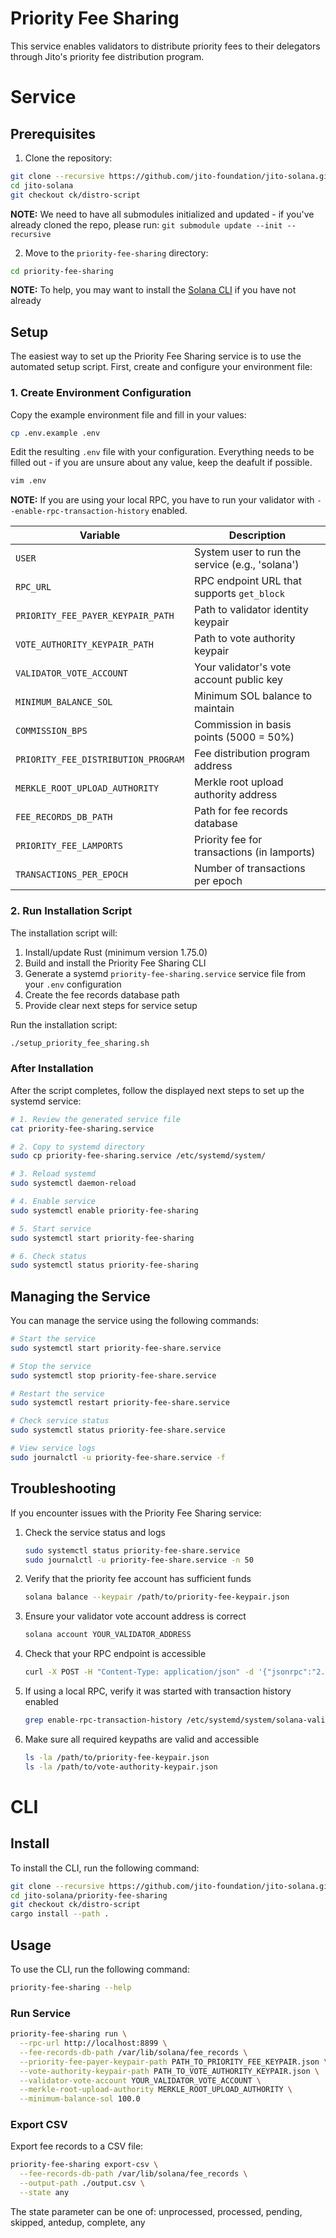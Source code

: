# Priority Fee Sharing

This service enables validators to distribute priority fees to their delegators through Jito's priority fee distribution program.

# Service

## Prerequisites

1. Clone the repository:

```bash
git clone --recursive https://github.com/jito-foundation/jito-solana.git
cd jito-solana
git checkout ck/distro-script
```

**NOTE:**
We need to have all submodules initialized and updated - if you've already cloned the repo, please run: `git submodule update --init --recursive`

2. Move to the `priority-fee-sharing` directory:

```bash
cd priority-fee-sharing
```

**NOTE:**
To help, you may want to install the [Solana CLI](https://solana.com/docs/intro/installation) if you have not already

## Setup

The easiest way to set up the Priority Fee Sharing service is to use the automated setup script. First, create and configure your environment file:

### 1. Create Environment Configuration

Copy the example environment file and fill in your values:

```bash
cp .env.example .env
```

Edit the resulting `.env` file with your configuration. Everything needs to be filled out - if you are unsure about any value, keep the deafult if possible.

```bash
vim .env
```

**NOTE:** If you are using your local RPC, you have to run your validator with `--enable-rpc-transaction-history` enabled.

| Variable | Description |
|----------|-------------|
| `USER` | System user to run the service (e.g., 'solana') |
| `RPC_URL` | RPC endpoint URL that supports `get_block` |
| `PRIORITY_FEE_PAYER_KEYPAIR_PATH` | Path to validator identity keypair |
| `VOTE_AUTHORITY_KEYPAIR_PATH` | Path to vote authority keypair |
| `VALIDATOR_VOTE_ACCOUNT` | Your validator's vote account public key |
| `MINIMUM_BALANCE_SOL` | Minimum SOL balance to maintain |
| `COMMISSION_BPS` | Commission in basis points (5000 = 50%) |
| `PRIORITY_FEE_DISTRIBUTION_PROGRAM` | Fee distribution program address |
| `MERKLE_ROOT_UPLOAD_AUTHORITY` | Merkle root upload authority address |
| `FEE_RECORDS_DB_PATH` | Path for fee records database |
| `PRIORITY_FEE_LAMPORTS` | Priority fee for transactions (in lamports) |
| `TRANSACTIONS_PER_EPOCH` | Number of transactions per epoch |

### 2. Run Installation Script

The installation script will:
1. Install/update Rust (minimum version 1.75.0)
2. Build and install the Priority Fee Sharing CLI
3. Generate a systemd `priority-fee-sharing.service` service file from your `.env` configuration
4. Create the fee records database path
5. Provide clear next steps for service setup

Run the installation script:

```bash
./setup_priority_fee_sharing.sh
```

### After Installation

After the script completes, follow the displayed next steps to set up the systemd service:

```bash
# 1. Review the generated service file
cat priority-fee-sharing.service

# 2. Copy to systemd directory
sudo cp priority-fee-sharing.service /etc/systemd/system/

# 3. Reload systemd
sudo systemctl daemon-reload

# 4. Enable service
sudo systemctl enable priority-fee-sharing

# 5. Start service
sudo systemctl start priority-fee-sharing

# 6. Check status
sudo systemctl status priority-fee-sharing
```

## Managing the Service

You can manage the service using the following commands:

```bash
# Start the service
sudo systemctl start priority-fee-share.service

# Stop the service
sudo systemctl stop priority-fee-share.service

# Restart the service
sudo systemctl restart priority-fee-share.service

# Check service status
sudo systemctl status priority-fee-share.service

# View service logs
sudo journalctl -u priority-fee-share.service -f
```

## Troubleshooting

If you encounter issues with the Priority Fee Sharing service:

1. Check the service status and logs
   ```bash
   sudo systemctl status priority-fee-share.service
   sudo journalctl -u priority-fee-share.service -n 50
   ```

2. Verify that the priority fee account has sufficient funds
   ```bash
   solana balance --keypair /path/to/priority-fee-keypair.json
   ```

3. Ensure your validator vote account address is correct
   ```bash
   solana account YOUR_VALIDATOR_ADDRESS
   ```

4. Check that your RPC endpoint is accessible
   ```bash
   curl -X POST -H "Content-Type: application/json" -d '{"jsonrpc":"2.0","id":1,"method":"getHealth"}' YOUR_RPC_URL
   ```

5. If using a local RPC, verify it was started with transaction history enabled
   ```bash
   grep enable-rpc-transaction-history /etc/systemd/system/solana-validator.service
   ```

6. Make sure all required keypaths are valid and accessible
   ```bash
   ls -la /path/to/priority-fee-keypair.json
   ls -la /path/to/vote-authority-keypair.json
   ```

# CLI

## Install

To install the CLI, run the following command:

```bash
git clone --recursive https://github.com/jito-foundation/jito-solana.git
cd jito-solana/priority-fee-sharing
git checkout ck/distro-script
cargo install --path .
```

## Usage

To use the CLI, run the following command:

```bash
priority-fee-sharing --help
```

### Run Service

```bash
priority-fee-sharing run \
  --rpc-url http://localhost:8899 \
  --fee-records-db-path /var/lib/solana/fee_records \
  --priority-fee-payer-keypair-path PATH_TO_PRIORITY_FEE_KEYPAIR.json \
  --vote-authority-keypair-path PATH_TO_VOTE_AUTHORITY_KEYPAIR.json \
  --validator-vote-account YOUR_VALIDATOR_VOTE_ACCOUNT \
  --merkle-root-upload-authority MERKLE_ROOT_UPLOAD_AUTHORITY \
  --minimum-balance-sol 100.0
```

### Export CSV

Export fee records to a CSV file:

```bash
priority-fee-sharing export-csv \
  --fee-records-db-path /var/lib/solana/fee_records \
  --output-path ./output.csv \
  --state any
```

The state parameter can be one of: unprocessed, processed, pending, skipped, antedup, complete, any
